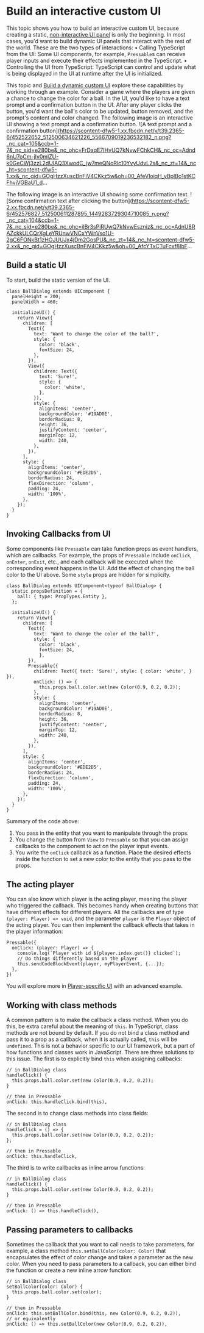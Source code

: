 # Build an interactive custom UI

This topic shows you how to build an interactive custom UI, because creating a static, [non-interactive UI panel](https://developers.meta.com/horizon-worlds/learn/documentation/desktop-editor/custom-ui/creating-a-custom-ui-panel) is only the beginning. In most cases, you'd want to build dynamic UI panels that interact with the rest of the world. These are the two types of interactions:
• Calling TypeScript from the UI: Some UI components, for example, `Pressable`s can receive player inputs and execute their effects implemented in the TypeScript.
• Controlling the UI from TypeScript: TypeScript can control and update what is being displayed in the UI at runtime after the UI is initialized.

This topic and [Build a dynamic custom UI](https://developers.meta.com/horizon-worlds/learn/documentation/desktop-editor/custom-ui/building-dynamic-custom-ui) explore these capabilities by working through an example. Consider a game where the players are given a chance to change the color for a ball. In the UI, you'd like to have a text prompt and a confirmation button in the UI. After any player clicks the button, you'd want the ball's color to be updated, button removed, and the prompt's content and color changed. The following image is an interactive UI showing a text prompt and a confirmation button. ![A text prompt and a confirmation button](https://scontent-dfw5-1.xx.fbcdn.net/v/t39.2365-6/452522652_512500634621226_5566709019236532182_n.png?_nc_cat=105&ccb=1-7&_nc_sid=e280be&_nc_ohc=FrDaqE7IHvUQ7kNvwFChkCH&_nc_oc=Adnd6nU7oCm-jIv0mlZU-k0GeCWj3zzL2dUIAQ3XwodC_jw7meQNoRlc10YvyUdvL2s&_nc_zt=14&_nc_ht=scontent-dfw5-1.xx&_nc_gid=GOgHzzXuscBnFiV4CKkz5w&oh=00_AfeVIoiqH_yBplBo1stKCFhvjVGBaU1_d...

The following image is an interactive UI showing some confirmation text. ![Some confirmation text after clicking the button](https://scontent-dfw5-2.xx.fbcdn.net/v/t39.2365-6/452576827_512500611287895_1449283729304710085_n.png?_nc_cat=104&ccb=1-7&_nc_sid=e280be&_nc_ohc=iIBr3sPiRUwQ7kNvwEszniz&_nc_oc=AdnU8RAZckkULCQrXgLeYRUnwVNCxYWnVso1U-2gC6FONkBt1zHOJUUJx4jDm2GosPU&_nc_zt=14&_nc_ht=scontent-dfw5-2.xx&_nc_gid=GOgHzzXuscBnFiV4CKkz5w&oh=00_AfcYTxCTuFcxf8lbF...

## Build a static UI

To start, build the static version of the UI.

```
class BallDialog extends UIComponent {
  panelHeight = 200;
  panelWidth = 460;

  initializeUI() {
    return View({
      children: [
        Text({
          text: 'Want to change the color of the ball?',
          style: {
            color: 'black',
            fontSize: 24,
          },
        }),
        View({
          children: Text({
            text: 'Sure!',
            style: {
              color: 'white',
            },
          }),
          style: {
            alignItems: 'center',
            backgroundColor: '#19AD0E',
            borderRadius: 8,
            height: 36,
            justifyContent: 'center',
            marginTop: 12,
            width: 240,
          },
        }),
      ],
      style: {
        alignItems: 'center',
        backgroundColor: '#EDE2D5',
        borderRadius: 24,
        flexDirection: 'column',
        padding: 24,
        width: '100%',
      },
    });
  }
}
```

## Invoking Callbacks from UI

Some components like `Pressable` can take function props as event handlers, which are callbacks. For example, the props of `Pressable` include `onClick`, `onEnter`, `onExit`, etc., and each callback will be executed when the corresponding event happens in the UI. Add the effect of changing the ball color to the UI above. Some `style` props are hidden for simplicity.

```
class BallDialog extends UIComponent<typeof BallDialog> {
  static propsDefinition = {
    ball: { type: PropTypes.Entity },
  };

  initializeUI() {
    return View({
      children: [
        Text({
          text: 'Want to change the color of the ball?',
          style: {
            color: 'black',
            fontSize: 24,
            },
        }),
        Pressable({
          children: Text({ text: 'Sure!', style: { color: 'white', } }),
          onClick: () => {
            this.props.ball.color.set(new Color(0.9, 0.2, 0.2));
          },
          style: {
            alignItems: 'center',
            backgroundColor: '#19AD0E',
            borderRadius: 8,
            height: 36,
            justifyContent: 'center',
            marginTop: 12,
            width: 240,
          },
        }),
      ],
      style: {
        alignItems: 'center',
        backgroundColor: '#EDE2D5',
        borderRadius: 24,
        flexDirection: 'column',
        padding: 24,
        width: '100%',
      },
    });
  }
}
```

Summary of the code above:
1. You pass in the entity that you want to manipulate through the props.
2. You change the button from `View` to `Pressable` so that you can assign callbacks to the component to act on the player input events.
3. You write the `onClick` callback as a function. Place the desired effects inside the function to set a new color to the entity that you pass to the props.

## The acting player

You can also know which player is the acting player, meaning the player who triggered the callback. This becomes handy when creating buttons that have different effects for different players. All the callbacks are of type `(player: Player) => void`, and the parameter `player` is the `Player` object of the acting player. You can then implement the callback effects that takes in the player information:

```
Pressable({
  onClick: (player: Player) => {
    console.log(`Player with id ${player.index.get()} clicked`);
    // Do things differently based on the player
    this.sendCodeBlockEvent(player, myPlayerEvent, {...});
  },
})
```

You will explore more in [Player-specific UI](https://developers.meta.com/horizon-worlds/learn/documentation/desktop-editor/custom-ui/playerspecific-custom-ui/) with an advanced example.

## Working with class methods

A common pattern is to make the callback a class method. When you do this, be extra careful about the meaning of `this`. In TypeScript, class methods are not bound by default. If you do not bind a class method and pass it to a prop as a callback, when it is actually called, `this` will be `undefined`. This is not a behavior specific to our UI framework, but a part of how functions and classes work in JavaScript. There are three solutions to this issue. The first is to explicitly bind `this` when assigning callbacks:

```
// in BallDialog class
handleClick() {
  this.props.ball.color.set(new Color(0.9, 0.2, 0.2));
}

// then in Pressable
onClick: this.handleClick.bind(this),
```

The second is to change class methods into class fields:

```
// in BallDialog class
handleClick = () => {
  this.props.ball.color.set(new Color(0.9, 0.2, 0.2));
};

// then in Pressable
onClick: this.handleClick,
```

The third is to write callbacks as inline arrow functions:

```
// in BallDialog class
handleClick() {
  this.props.ball.color.set(new Color(0.9, 0.2, 0.2));
}

// then in Pressable
onClick: () => this.handleClick(),
```

## Passing parameters to callbacks

Sometimes the callback that you want to call needs to take parameters, for example, a class method `this.setBallColor(color: Color)` that encapsulates the effect of color change and takes a parameter as the new color. When you need to pass parameters to a callback, you can either bind the function or create a new inline arrow function:

```
// in BallDialog class
setBallColor(color: Color) {
  this.props.ball.color.set(color);
}

// then in Pressable
onClick: this.setBallColor.bind(this, new Color(0.9, 0.2, 0.2)),
// or equivalently
onClick: () => this.setBallColor(new Color(0.9, 0.2, 0.2)),
```
